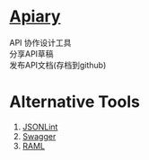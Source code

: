 # [Apiary](https://apiary.io/)  
API 协作设计工具  
分享API草稿  
发布API文档(存档到github)  

# Alternative Tools
1. [JSONLint](https://jsonlint.com/) 
2. [Swagger](https://swagger.io) 
3. [RAML](https://raml.org/)